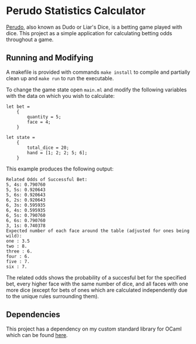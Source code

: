 # Perudo Statistics Calculator

[Perudo](https://en.wikipedia.org/wiki/Perudo), also known as Dudo or Liar's Dice, is a betting game played with dice. This project as a simple application for calculating betting odds throughout a game.

## Running and Modifying

A makefile is provided with commands `make install` to compile and partially clean up and `make run` to run the executable.

To change the game state open `main.ml` and modify the following variables with the data on which you wish to calculate:

```
let bet =
    {
        quantity = 5;
        face = 4;
    }

let state =
    {
        total_dice = 20;
        hand = [1; 2; 2; 5; 6];
    }
```

This example produces the following output:

```
Related Odds of Successful Bet:
5, 4s: 0.790760
5, 5s: 0.920643
5, 6s: 0.920643
6, 2s: 0.920643
6, 3s: 0.595935
6, 4s: 0.595935
6, 5s: 0.790760
6, 6s: 0.790760
3, 1s: 0.740378
Expected number of each face around the table (adjusted for ones being wild):
one : 3.5
two : 8.
three : 6.
four : 6.
five : 7.
six : 7.
```

The related odds shows the probability of a succesful bet for the specified bet, every higher face with the same number of dice, and all faces with one more dice (except for bets of ones which are calculated independently due to the unique rules surrounding them).

## Dependencies

This project has a dependency on my custom standard library for OCaml which can be found [here](https://github.com/aaron-jack-manning/ocaml-standard-library).